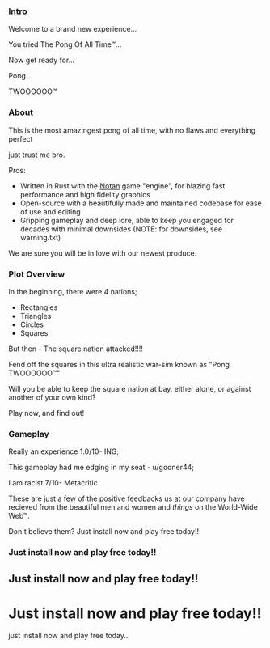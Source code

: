 ### Intro
Welcome to a brand new experience...

You tried The Pong Of All Time™...

Now get ready for...
 
Pong...

TWOOOOOO™


### About
This is the most amazingest pong of all time, with no flaws and everything perfect

just trust me bro.


Pros:
- Written in Rust with the [Notan](https://crates.io/crates/notan) game "engine", for blazing fast performance and high fidelity graphics
- Open-source with a beautifully made and maintained codebase for ease of use and editing
- Gripping gameplay and deep lore, able to keep you engaged for decades with minimal downsides (NOTE: for downsides, see warning.txt)

We are sure you will be in love with our newest produce.

### Plot Overview
In the beginning, there were 4 nations; 
- Rectangles
- Triangles
- Circles
- Squares

But then - The square nation attacked!!!!


Fend off the squares in this ultra realistic war-sim known as "Pong TWOOOOOO™"

Will you be able to keep the square nation at bay, either alone, or against another of your own kind?

Play now, and find out!

### Gameplay
Really an experience 1.0/10- ING;

This gameplay had me edging in my seat - u/gooner44;

I am racist 7/10- Metacritic


These are just a few of the positive feedbacks us at our company have recieved from the beautiful men and women and *things* on the World-Wide Web™.

Don't believe them? Just install now and play free today!!

### Just install now and play free today!!
## Just install now and play free today!!
# Just install now and play free today!!
just install now and play free today..